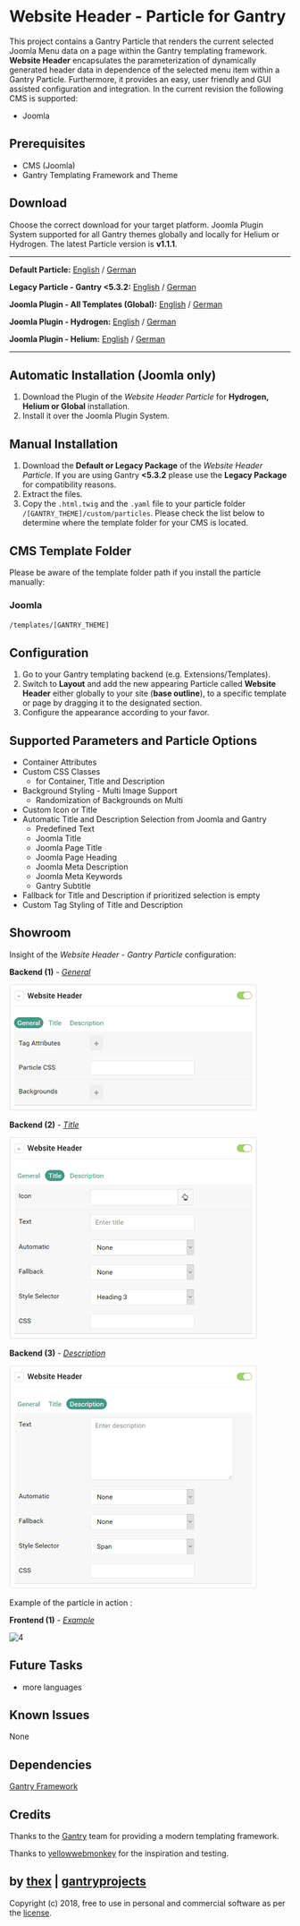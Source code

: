 # Website Header - Particle for Gantry
This project contains a Gantry Particle that renders the current selected Joomla Menu data on a page within the Gantry templating framework. **Website Header** encapsulates the parameterization of dynamically generated header data in dependence of the selected menu item within a Gantry Particle. Furthermore, it provides an easy, user friendly and GUI assisted configuration and integration. In the current revision the following CMS is supported:
* Joomla

## Prerequisites
* CMS (Joomla)
* Gantry Templating Framework and Theme

## Download
Choose the correct download for your target platform. Joomla Plugin System supported for all Gantry themes globally and locally for Helium or Hydrogen. The latest Particle version is **v1.1.1**.

___
**Default Particle:**
[English](https://github.com/thexmanxyz/Website-Header-Gantry/releases/download/v1.1.1/wsh.particle.only.EN.v1.1.1.zip) / [German](https://github.com/thexmanxyz/Website-Header-Gantry/releases/download/v1.1.1/wsh.particle.only.DE.v1.1.1.zip)

**Legacy Particle - Gantry <5.3.2:**
[English](https://github.com/thexmanxyz/Website-Header-Gantry/releases/download/v1.1.1/wsh.particle.only.legacy.EN.v1.1.1.zip) / [German](https://github.com/thexmanxyz/Website-Header-Gantry/releases/download/v1.1.1/wsh.particle.only.legacy.DE.v1.1.1.zip)

**Joomla Plugin - All Templates (Global):**
[English](https://github.com/thexmanxyz/Website-Header-Gantry/releases/download/v1.1.1/wsh.j3.global.EN.v1.1.1.zip) / [German](https://github.com/thexmanxyz/Website-Header-Gantry/releases/download/v1.1.1/wsh.j3.global.DE.v1.1.1.zip)

**Joomla Plugin - Hydrogen:**
[English](https://github.com/thexmanxyz/Website-Header-Gantry/releases/download/v1.1.1/wsh.j3.hydrogen.EN.v1.1.1.zip) / [German](https://github.com/thexmanxyz/Website-Header-Gantry/releases/download/v1.1.1/wsh.j3.hydrogen.DE.v1.1.1.zip)

**Joomla Plugin - Helium:**
[English](https://github.com/thexmanxyz/Website-Header-Gantry/releases/download/v1.1.1/wsh.j3.helium.EN.v1.1.1.zip) / [German](https://github.com/thexmanxyz/Website-Header-Gantry/releases/download/v1.1.1/wsh.j3.helium.DE.v1.1.1.zip)
___

## Automatic Installation (Joomla only)
1. Download the Plugin of the *Website Header Particle* for **Hydrogen, Helium or Global** installation.
2. Install it over the Joomla Plugin System.

## Manual Installation
1. Download the **Default or Legacy Package** of the *Website Header Particle*. If you are using Gantry **<5.3.2** please use the **Legacy Package** for compatibility reasons.
2. Extract the files.
3. Copy the `.html.twig` and the `.yaml` file to your particle folder `/[GANTRY_THEME]/custom/particles`. Please check the list below to determine where the template folder for your CMS is located.

## CMS Template Folder
Please be aware of the template folder path if you install the particle manually:

### Joomla
`/templates/[GANTRY_THEME]`

## Configuration
1. Go to your Gantry templating backend (e.g. Extensions/Templates).
2. Switch to **Layout** and add the new appearing Particle called **Website Header** either globally to your site (**base outline**), to a specific template or page by dragging it to the designated section.
3. Configure the appearance according to your favor.
 
## Supported Parameters and Particle Options
* Container Attributes
* Custom CSS Classes
  * for Container, Title and Description
* Background Styling - Multi Image Support
  * Randomization of Backgrounds on Multi
* Custom Icon or Title
* Automatic Title and Description Selection from Joomla and Gantry
  * Predefined Text
  * Joomla Title
  * Joomla Page Title
  * Joomla Page Heading
  * Joomla Meta Description
  * Joomla Meta Keywords
  * Gantry Subtitle
* Fallback for Title and Description if prioritized selection is empty
* Custom Tag Styling of Title and Description

## Showroom
Insight of the *Website Header - Gantry Particle* configuration:

**Backend (1)** - *[General](/screenshots/backend_general.png)*

![1](/screenshots/backend_general.png)

**Backend (2)** - *[Title](/screenshots/backend_title.png)*

![2](/screenshots/backend_title.png)

**Backend (3)** - *[Description](/screenshots/backend_description.png)*

![3](/screenshots/backend_description.png)

Example of the particle in action :

**Frontend (1)** - *[Example](/screenshots/frontend_1.png)*

![4](/screenshots/frontend_1.png)

## Future Tasks
* more languages

## Known Issues
None

## Dependencies

[Gantry Framework](http://gantry.org/)

## Credits
Thanks to the [Gantry](https://github.com/gantry) team for providing a modern templating framework.

Thanks to [yellowwebmonkey](https://github.com/yellowwebmonkey) for the inspiration and testing.

## by [thex](https://github.com/thexmanxyz) | [gantryprojects](https://gantryprojects.com)
Copyright (c) 2018, free to use in personal and commercial software as per the [license](/LICENSE.md).

